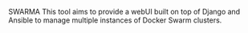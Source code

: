 SWARMA
This tool aims to provide a webUI built on top of Django and Ansible to manage multiple instances of Docker Swarm clusters.
